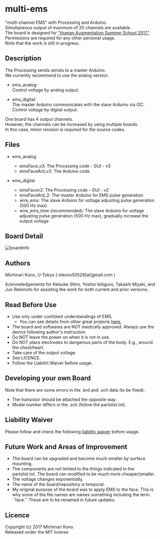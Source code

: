 # multi-ems

"multi-channel EMS" with Processing and Arduino.  
Simultaneous output of maximum of 20 channels are available.  
The board is designed for ["Human Augmentation Summer School 2017."](https://humanaugmentation.jp/summerschool2017/)  
Permissions are required for any other personal usage.  
Note that the work is still in progress.

## Description

The Processing sends serials to a master Arduino.  
We currently recommend to use the analog version.  

- ems_analog:  
  Control voltage by analog output.  

- ems_digital:  
  The master Arduino communicates with the slave Arduino via I2C.
  Control voltage by digital output.  
  
One board has 4 output channels.  
However, the channels can be increased by using multiple boards.  
In this case, minor revision is required for the source codes.



## Files

- ems_analog
  - emsFace_v3: The Processing code - GUI - v3
  - emsFaceArd_v3: The Arduino code  

- ems_digital
  - emsFacev2: The Processing code - GUI - v2
  - emsFaceArd_2: The master Arduino for EMS pulse generation
  - wire_ems: The slave Arduino for voltage adjusting pulse generation (500 Hz max)
  - wire_ems_time (recommended): The slave Arduino for voltage adjusting pulse generation (500 Hz max), gradually increase the output voltage




## Board Detail

![boardinfo](https://user-images.githubusercontent.com/22442291/30726366-4db8ca26-9f85-11e7-8a8a-daeab15c35e7.jpg)



## Authors

Michinari Kono, U-Tokyo ( mkono50529[at]gmail.com )

Acknowledgements for Keisuke Shiro, Yoshio Ishiguro, Takashi Miyaki, and Jun Rekimoto for assisting the work for both current and prior versions.


## Read Before Use

- Use only under confident understandings of EMS. 
  - You can see details from other great projects [here.](https://github.com/PedroLopes/openEMSstim)
- The board and softwares are NOT medically approved. Always use the device following author's instruction.
- Do NOT leave the power on when it is not in use.
- Do NOT place electrodes to dangerous parts of the body. E.g., around the chest/heart.
- Take care of the output voltage. 
- See LICENCE.
- Follow the Liabilirt Waiver before usage.


## Developing your own Board

Note that there are some errors in the .brd and .sch data (to be fixed).  
- The transistor should be attached the opposite way.
- Model number differs in the .sch (follow the partslist.txt).


## Liability Waiver

Please follow and check the following [liability waiver](https://github.com/PedroLopes/openEMSstim/blob/master/documentation/liability_waiver.md) before usage.


##  Future Work and Areas of Improvement

- The board can be upgraded and become much smaller by surface mounting.
- The components are not limited to the things indicated in the partslist.txt. The board can modified to be much more cheaper/smaller.
- The voltage changes exponentially. 
- The name of the board/repository is temporal.
- My original purpose of the board was to apply EMS to the face. This is why some of the file names are names something including the term ``face.'' These are to be renamed in future updates.  
  
  
## Licence   
  
Copyright (c) 2017 Michinari Kono  
Released under the MIT license  

